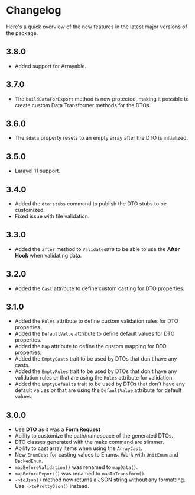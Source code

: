 # Changelog

Here's a quick overview of the new features in the latest major versions of the package.

## 3.8.0

- Added support for Arrayable.

## 3.7.0

- The `buildDataForExport` method is now protected, making it possible to create custom Data Transformer methods for the DTOs.

## 3.6.0

- The `$data` property resets to an empty array after the DTO is initialized.

## 3.5.0

- Laravel 11 support.

## 3.4.0

- Added the `dto:stubs` command to publish the DTO stubs to be customized.
- Fixed issue with file validation.

## 3.3.0

- Added the `after` method to `ValidatedDTO` to be able to use the **After Hook** when validating data.

## 3.2.0

- Added the `Cast` attribute to define custom casting for DTO properties.

## 3.1.0

- Added the `Rules` attribute to define custom validation rules for DTO properties.
- Added the `DefaultValue` attribute to define default values for DTO properties.
- Added the `Map` attribute to define the custom mapping for DTO properties.
- Added the `EmptyCasts` trait to be used by DTOs that don't have any casts.
- Added the `EmptyRules` trait to be used by DTOs that don't have any validation rules or that are using the `Rules` attribute for validation.
- Added the `EmptyDefaults` trait to be used by DTOs that don't have any default values or that are using the `DefaultValue` attribute for default values.

## 3.0.0

- Use **DTO** as it was a **Form Request**
- Ability to customize the path/namespace of the generated DTOs.
- DTO classes generated with the make command are slimmer.
- Ability to cast array items when using the `ArrayCast`.
- New `EnumCast` for casting values to Enums. Work with `UnitEnum` and `BackedEnum`.
- `mapBeforeValidation()` was renamed to `mapData()`.
- `mapBeforeExport()` was renamed to `mapToTransform()`.
- `->toJson()` method now returns a JSON string without any formatting. Use `->toPrettyJson()` instead.
